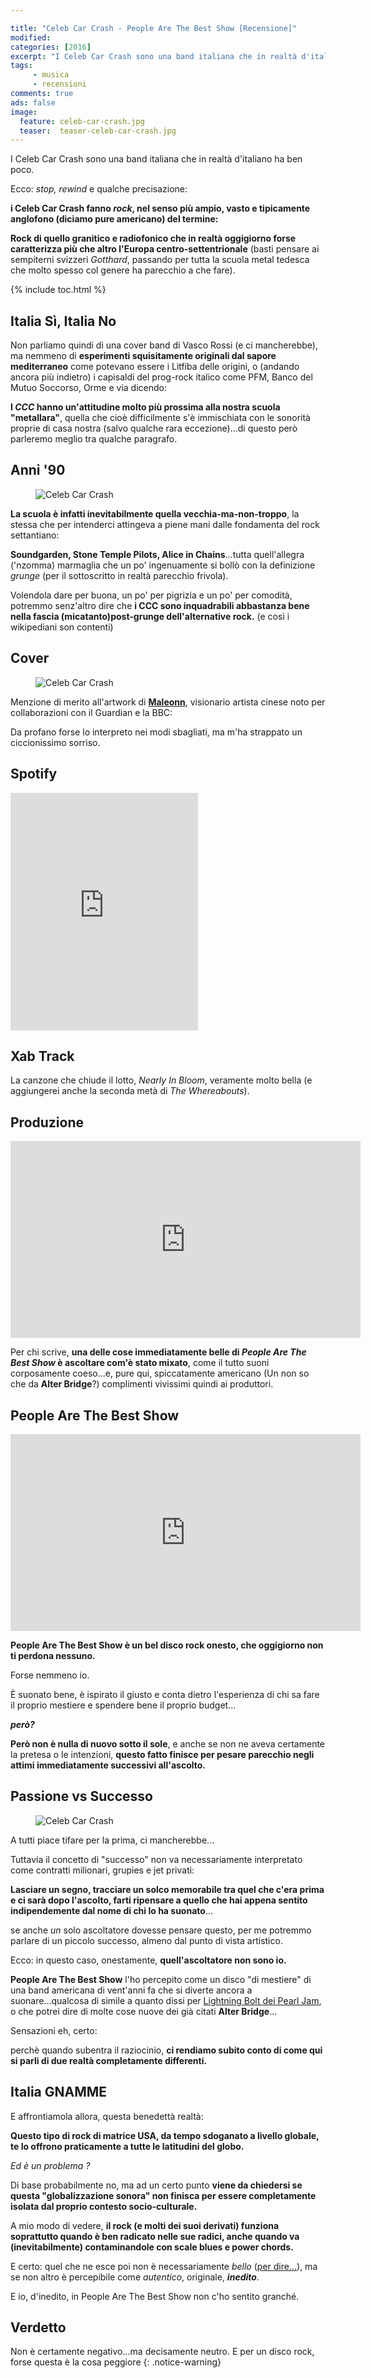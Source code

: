```yaml
---

title: "Celeb Car Crash - People Are The Best Show [Recensione]"
modified:
categories: [2016]
excerpt: "I Celeb Car Crash sono una band italiana che in realtà d'italiano ha ben poco. Ecco: stop, rewind e qualche precisazione:"
tags: 
     - musica
     - recensioni
comments: true
ads: false
image: 
  feature: celeb-car-crash.jpg
  teaser:  teaser-celeb-car-crash.jpg
---
```


I Celeb Car Crash sono una band italiana che in realtà d'italiano ha ben poco.

Ecco: _stop, rewind_ e qualche precisazione:

**i Celeb Car Crash fanno _rock_, nel senso più ampio, vasto e tipicamente anglofono (diciamo pure americano) del termine:** 

**Rock di quello granitico e radiofonico che in realtà oggigiorno forse caratterizza più che altro l'Europa centro-settentrionale** (basti pensare ai sempiterni svizzeri _Gotthard_, passando per tutta la scuola metal tedesca che molto spesso col genere ha parecchio a che fare).

{% include toc.html %}

## Italia Sì, Italia No

Non parliamo quindi di una cover band di Vasco Rossi (e ci mancherebbe), ma nemmeno di **esperimenti squisitamente originali dal sapore mediterraneo** come potevano essere i Litfiba delle origini, o (andando ancora più indietro) i capisaldi del prog-rock italico come PFM, Banco del Mutuo Soccorso, Orme e via dicendo:

**I _CCC_ hanno un'attitudine molto più prossima alla nostra scuola "metallara"**, quella che cioè difficilmente s'è immischiata con le sonorità proprie di casa nostra (salvo qualche rara eccezione)...di questo però parleremo meglio tra qualche paragrafo.

## Anni '90

<figure>
	<img src="/gallery/ccc/ccc.jpg" alt="Celeb Car Crash">
</figure>

**La scuola è infatti inevitabilmente quella vecchia-ma-non-troppo**, la stessa che per intenderci attingeva a piene mani dalle fondamenta del rock settantiano: 

**Soundgarden, Stone Temple Pilots, Alice in Chains**...tutta quell'allegra ('nzomma) marmaglia che un po' ingenuamente si bollò con la definizione _grunge_ (per il sottoscritto in realtà parecchio frivola).

Volendola dare per buona, un po' per pigrizia e un po' per comodità, potremmo senz'altro dire che **i CCC sono inquadrabili abbastanza bene nella fascia (micatanto)post-grunge dell'alternative rock.** (e così i wikipediani son contenti)

## Cover

<figure>
	<img src="/gallery/ccc/cover.jpg" alt="Celeb Car Crash">
</figure>

Menzione di merito all'artwork di [**Maleonn**](http://www.maleonn.com/), visionario artista cinese noto per collaborazioni con il Guardian e la BBC: 

Da profano forse lo interpreto nei modi sbagliati, ma m'ha strappato un ciccionissimo sorriso.

## Spotify 

<iframe src="https://embed.spotify.com/?uri=spotify:album:0xk2xn1mTcxdDvM4dUxUai&theme=white" width="300" height="380" frameborder="0" allowtransparency="true"></iframe>

## Xab Track

La canzone che chiude il lotto, _Nearly In Bloom_, veramente molto bella (e aggiungerei anche la seconda metà di _The Whereabouts_).

## Produzione

<iframe width="560" height="315" src="https://www.youtube.com/embed/KNQ-V1tJP-o" frameborder="0" allowfullscreen></iframe>

Per chi scrive, **una delle cose immediatamente belle di _People Are The Best Show_ è ascoltare com'è stato mixato**, come il tutto suoni corposamente coeso...e, pure qui, spiccatamente americano (Un non so che da **Alter Bridge**?) complimenti vivissimi quindi ai produttori.

## People Are The Best Show

<iframe width="560" height="315" src="https://www.youtube.com/embed/V3deycCTsXs" frameborder="0" allowfullscreen></iframe>

**People Are The Best Show è un bel disco rock onesto, che oggigiorno non ti perdona nessuno.**

Forse nemmeno io.

È suonato bene, è ispirato il giusto e conta dietro l'esperienza di chi sa fare il proprio mestiere e spendere bene il proprio budget...

**_però?_**

**Però non è nulla di nuovo sotto il sole**, e anche se non ne aveva certamente la pretesa o le intenzioni, **questo fatto finisce per pesare parecchio negli attimi immediatamente successivi all'ascolto.**

## Passione vs Successo

<figure>
	<img src="/gallery/ccc/ccc2.jpg" alt="Celeb Car Crash">
</figure>

A tutti piace tifare per la prima, ci mancherebbe...

Tuttavia il concetto di "successo" non va necessariamente interpretato come contratti milionari, grupies e jet privati:

**Lasciare un segno, tracciare un solco memorabile tra quel che c'era prima e ci sarà dopo l'ascolto, farti ripensare a quello che hai appena sentito indipendemente dal nome di chi lo ha suonato**...

se anche _un_ solo ascoltatore dovesse pensare questo, per me potremmo parlare di un piccolo successo, almeno dal punto di vista artistico.

Ecco: in questo caso, onestamente, **quell'ascoltatore non sono io.**

**People Are The Best Show** l'ho percepito come un disco "di mestiere" di una band americana di vent'anni fa che si diverte ancora a suonare...qualcosa di simile a quanto dissi per [Lightning Bolt dei Pearl Jam](http://xabacadabra.com/2013/pearl-jam-lightning-bolt-recensione/), o che potrei dire di molte cose nuove dei già citati **Alter Bridge**...

Sensazioni eh, certo:

perchè quando subentra il raziocinio, **ci rendiamo subito conto di come qui si parli di due realtà completamente differenti.**

## Italia GNAMME

E affrontiamola allora, questa benedettà realtà:

**Questo tipo di rock di matrice USA, da tempo sdoganato a livello globale, te lo offrono praticamente a tutte le latitudini del globo.**

_Ed è un problema ?_

Di base probabilmente no, ma ad un certo punto **viene da chiedersi se questa "globalizzazione sonora" non finisca per essere completamente isolata dal proprio contesto socio-culturale.**

A mio modo di vedere, **il rock (e molti dei suoi derivati) funziona soprattutto quando è ben radicato nelle sue radici, anche quando va (inevitabilmente) contaminandole con scale blues e power chords.**

E certo: quel che ne esce poi non è necessariamente _bello_ ([per dire...](https://www.youtube.com/watch?v=1CydZtP_XlA)), ma se non altro è percepibile come _autentico_, originale, **_inedito_**.

E io, d'inedito, in People Are The Best Show non c'ho sentito granché.

## Verdetto

Non è certamente negativo...ma decisamente neutro. 
E per un disco rock, forse questa è la cosa peggiore
{: .notice-warning}
 